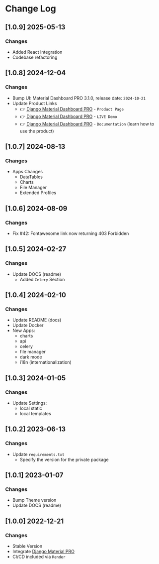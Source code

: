 # Change Log

## [1.0.9] 2025-05-13
### Changes

- Added React Integration
- Codebase refactoring

## [1.0.8] 2024-12-04
### Changes

- Bump UI: Material Dashboard PRO 3.1.0, release date: `2024-10-21`
- Update Product Links
  - 👉 [Django Material Dashboard PRO](https://app-generator.dev/product/material-dashboard-pro/django/) - `Product Page`
  - 👉 [Django Material Dashboard PRO](https://django-material-dash2-pro.onrender.com/) - `LIVE Demo` 
  - 👉 [Django Material Dashboard PRO](https://app-generator.dev/docs/products/django/material-dashboard-pro/index.html) - `Documentation` (learn how to use the product) 


## [1.0.7] 2024-08-13
### Changes

- Apps Changes
  - DataTables
  - Charts
  - File Manager
  - Extended Profiles

## [1.0.6] 2024-08-09
### Changes

- Fix #42: Fontawesome link now returning 403 Forbidden

## [1.0.5] 2024-02-27
### Changes

- Update DOCS (readme)
  - Added `Celery` Section 

## [1.0.4] 2024-02-10
### Changes

- Update README (docs)
- Update Docker
- New Apps:
  - charts
  - api
  - celery
  - file manager
  - dark mode 
  - i18n (internationalization) 

## [1.0.3] 2024-01-05
### Changes

- Update Settings:
  - local static
  - local templates

## [1.0.2] 2023-06-13
### Changes

- Update `requirements.txt`
  - Specify the version for the private package

## [1.0.1] 2023-01-07
### Changes

- Bump Theme version
- Update DOCS (readme)

## [1.0.0] 2022-12-21
### Changes

- Stable Version
- Integrate [Django Material PRO](https://github.com/app-generator/django-admin-material-pro)
- CI/CD included via `Render`
